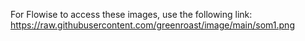 For Flowise to access these images, use the following link:
https://raw.githubusercontent.com/greenroast/image/main/som1.png

